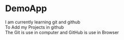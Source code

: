 # DemoApp
I am currently learning git and github 
<br>
To Add my Projects in github
<br>
The Git is use in computer and GitHub is use in Browser 
